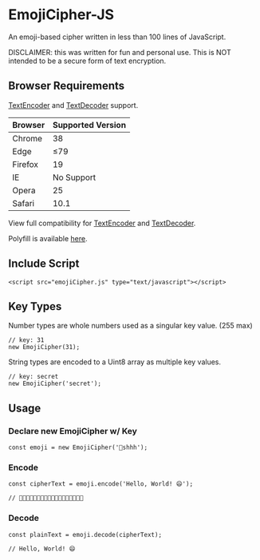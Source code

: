 # EmojiCipher-JS
An emoji-based cipher written in less than 100 lines of JavaScript.

DISCLAIMER: this was written for fun and personal use. This is NOT intended to be a secure form of text encryption.

## Browser Requirements

[TextEncoder](https://developer.mozilla.org/en-US/docs/Web/API/TextEncoder) and [TextDecoder](https://developer.mozilla.org/en-US/docs/Web/API/TextDecoder) support.

| Browser  | Supported Version |
|----------|-------------------|
| Chrome   | 38                |
| Edge     | ≤79               |
| Firefox  | 19                |
| IE       | No Support        |
| Opera    | 25                |
| Safari   | 10.1              |

View full compatibility for [TextEncoder](https://developer.mozilla.org/en-US/docs/Web/API/TextEncoder/#Browser_compatibility) and [TextDecoder](https://developer.mozilla.org/en-US/docs/Web/API/TextDecoder/#Browser_compatibility).

Polyfill is available [here](https://github.com/anonyco/FastestSmallestTextEncoderDecoder).

## Include Script
```
<script src="emojiCipher.js" type="text/javascript"></script>
```

## Key Types

Number types are whole numbers used as a singular key value. (255 max)
```
// key: 31
new EmojiCipher(31);
```
String types are encoded to a Uint8 array as multiple key values.
```
// key: secret
new EmojiCipher('secret');
```

## Usage

### Declare new EmojiCipher w/ Key
```
const emoji = new EmojiCipher('🤫shhh');
```

### Encode
```
const cipherText = emoji.encode('Hello, World! 😄');

// 🐔📘🐅🤞🧚💅🔡🦓📼🔲👵🤶🤦👣🤗🐪🐙🐩
```
### Decode
```
const plainText = emoji.decode(cipherText);

// Hello, World! 😄
```
